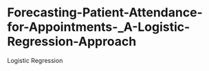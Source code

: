 # Forecasting-Patient-Attendance-for-Appointments-_A-Logistic-Regression-Approach
Logistic Regression 
